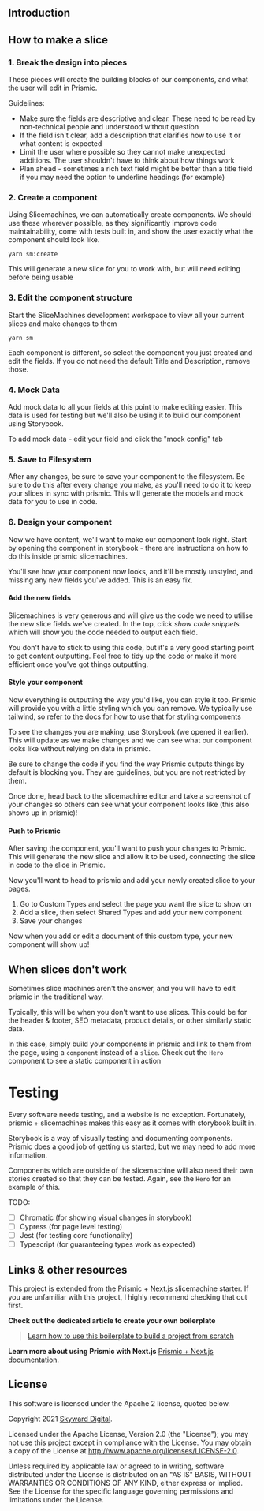 ## Introduction

## How to make a slice

### 1. Break the design into pieces

These pieces will create the building blocks of our components, and what the user will edit in Prismic.

Guidelines:

- Make sure the fields are descriptive and clear. These need to be read by non-technical people and understood without question
- If the field isn't clear, add a description that clarifies how to use it or what content is expected
- Limit the user where possible so they cannot make unexpected additions. The user shouldn't have to think about how things work
- Plan ahead - sometimes a rich text field might be better than a title field if you may need the option to underline headings (for example)

### 2. Create a component

Using Slicemachines, we can automatically create components. We should use these wherever possible, as they significantly improve code maintainability, come with tests built in, and show the user exactly what the component should look like.

`yarn sm:create`

This will generate a new slice for you to work with, but will need editing before being usable

### 3. Edit the component structure

Start the SliceMachines development workspace to view all your current slices and make changes to them

`yarn sm`

Each component is different, so select the component you just created and edit the fields. If you do not need the default Title and Description, remove those.

### 4. Mock Data

Add mock data to all your fields at this point to make editing easier. This data is used for testing but we'll also be using it to build our component using Storybook.

To add mock data - edit your field and click the "mock config" tab

### 5. Save to Filesystem

After any changes, be sure to save your component to the filesystem. Be sure to do this after every change you make, as you'll need to do it to keep your slices in sync with prismic. This will generate the models and mock data for you to use in code.

### 6. Design your component

Now we have content, we'll want to make our component look right. Start by opening the component in storybook - there are instructions on how to do this inside prismic slicemachines.

You'll see how your component now looks, and it'll be mostly unstyled, and missing any new fields you've added. This is an easy fix.

#### Add the new fields

Slicemachines is very generous and will give us the code we need to utilise the new slice fields we've created. In the top, click _show code snippets_ which will show you the code needed to output each field.

You don't have to stick to using this code, but it's a very good starting point to get content outputting. Feel free to tidy up the code or make it more efficient once you've got things outputting.

#### Style your component

Now everything is outputting the way you'd like, you can style it too. Prismic will provide you with a little styling which you can remove. We typically use tailwind, so [refer to the docs for how to use that for styling components](https://tailwindcss.com/)

To see the changes you are making, use Storybook (we opened it earlier). This will update as we make changes and we can see what our component looks like without relying on data in prismic.

Be sure to change the code if you find the way Prismic outputs things by default is blocking you. They are guidelines, but you are not restricted by them.

Once done, head back to the slicemachine editor and take a screenshot of your changes so others can see what your component looks like (this also shows up in prismic)!

#### Push to Prismic

After saving the component, you'll want to push your changes to Prismic. This will generate the new slice and allow it to be used, connecting the slice in code to the slice in Prismic.

Now you'll want to head to prismic and add your newly created slice to your pages.

1. Go to Custom Types and select the page you want the slice to show on
1. Add a slice, then select Shared Types and add your new component
1. Save your changes

Now when you add or edit a document of this custom type, your new component will show up!

## When slices don't work

Sometimes slice machines aren't the answer, and you will have to edit prismic in the traditional way.

Typically, this will be when you don't want to use slices. This could be for the header & footer, SEO metadata, product details, or other similarly static data.

In this case, simply build your components in prismic and link to them from the page, using a `component` instead of a `slice`. Check out the `Hero` component to see a static component in action

# Testing

Every software needs testing, and a website is no exception. Fortunately, prismic + slicemachines makes this easy as it comes with storybook built in.

Storybook is a way of visually testing and documenting components. Prismic does a good job of getting us started, but we may need to add more information.

Components which are outside of the slicemachine will also need their own stories created so that they can be tested. Again, see the `Hero` for an example of this.

TODO:

- [ ] Chromatic (for showing visual changes in storybook)
- [ ] Cypress (for page level testing)
- [ ] Jest (for testing core functionality)
- [ ] Typescript (for guaranteeing types work as expected)

## Links & other resources

This project is extended from the [Prismic](https://prismic.io) + [Next.js](https://nextjs.org/) slicemachine starter. If you are unfamiliar with this project, I highly recommend checking that out first.

**Check out the dedicated article to create your own boilerplate**

> [Learn how to use this boilerplate to build a project from scratch](https://prismic.io/docs/technologies/tutorial-series-introduction-nextjs)

**Learn more about using Prismic with Next.js**
[Prismic + Next.js documentation](https://prismic.io/docs/technologies/home-prismic-and-nextjs).

## License

This software is licensed under the Apache 2 license, quoted below.

Copyright 2021 [Skyward Digital](http://skyward.digital/).

Licensed under the Apache License, Version 2.0 (the "License"); you may not use this project except in compliance with the License. You may obtain a copy of the License at http://www.apache.org/licenses/LICENSE-2.0.

Unless required by applicable law or agreed to in writing, software distributed under the License is distributed on an "AS IS" BASIS, WITHOUT WARRANTIES OR CONDITIONS OF ANY KIND, either express or implied. See the License for the specific language governing permissions and limitations under the License.
